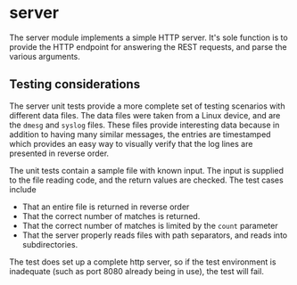 # server

The server module implements a simple HTTP server.  It's sole function is to provide the HTTP endpoint for answering the REST requests, and parse the various arguments.


## Testing considerations

The server unit tests provide a more complete set of testing scenarios with different data files.  The data files were taken from a Linux device, and are the `dmesg` and `syslog` files.  These files provide interesting data because in addition to having many similar messages, the entries are timestamped which provides an easy way to visually verify that the log lines are presented in reverse order.

The unit tests contain a sample file with known input.  The input is supplied to the file reading code, and the return values are checked.
The test cases include
- That an entire file is returned in reverse order
- That the correct number of matches is returned.  
- That the correct number of matches is limited by the `count` parameter
- That the server properly reads files with path separators, and reads into subdirectories.

The test does set up a complete http server, so if the test environment is inadequate (such as port 8080 already being in use), the test will fail.
